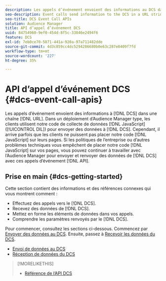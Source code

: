 ```yaml
---
description: Les appels d’événement envoient des informations au DCS dans une chaîne URL. Dans le cadre d’un déploiement d’Audience Manager standard, les clients utilisent notre code de collecte de données (DIL) JavaScript pour envoyer les données au DCS. Cependant, il arrive parfois que les clients ne puissent pas insérer notre code JavaScript sur leurs pages. Si les politiques de votre société ou d’autres problèmes techniques vous empêchent d’insérer notre code JavaScript sur vos pages, vous pouvez continuer à travailler avec Audience Manager pour envoyer et retourner des données du DCS avec ces API d’appels d’événement.
seo-description: Event calls send information to the DCS in a URL string. In a typical Audience Manager deployment, customers use our JavaScript data collection code (DIL) to send data to the DCS. However, sometimes customers cannot put our JavaScript code on their pages. If company policies or other technical issues prevent you from placing our JavaScript code on your pages, you can still work with Audience Manager to send and return data from DCS with these event call APIs.
seo-title: DCS Event Call APIs
solution: Audience Manager
title: API d’appel d’événement DCS
uuid: 84754960-9ef0-454d-8f5c-33846e2494f6
feature: DCS
exl-id: 7eb0ce70-5871-441a-920a-97a711482dde
source-git-commit: 4d3c859cc4dc5294286680b0e63c287e0409f7fd
workflow-type: tm+mt
source-wordcount: '227'
ht-degree: 35%

---
```


# API d’appel d’événement DCS {#dcs-event-call-apis}

Les appels d’événement envoient des informations à [!DNL DCS] dans une chaîne [!DNL URL]. Dans un déploiement d’Audience Manager type, les clients utilisent notre code de collecte de données [!DNL JavaScript] ([!UICONTROL DIL]) pour envoyer des données à [!DNL DCS]. Cependant, il arrive parfois que les clients ne puissent pas placer notre code [!DNL JavaScript] sur leurs pages. Si les politiques de l’entreprise ou d’autres problèmes techniques vous empêchent de placer notre code [!DNL JavaScript] sur vos pages, vous pouvez continuer à travailler avec l’Audience Manager pour envoyer et renvoyer des données de [!DNL DCS] avec ces appels d’événement [!DNL API].

## Prise en main {#dcs-getting-started}

Cette section contient des informations et des références connexes qui vous montrent comment :

* Effectuez des appels vers le [!DNL DCS].
* Recevez des données de [!DNL DCS].
* Mettez en forme les éléments de données dans vos appels.
* Comprendre les paramètres renvoyés par le [!DNL DCS].

Pour commencer, consultez les sections ci-dessous. Commencez par [Envoyer des données au DCS](../../../api/dcs-intro/dcs-event-calls/dcs-url-send.md). Ensuite, passez à [Recevoir les données du DCS](../../../api/dcs-intro/dcs-event-calls/dcs-url-receive.md).

* [Envoi de données au DCS](dcs-url-send.md)
* [Réception de données du DCS](dcs-url-receive.md)

>[!MORELIKETHIS]
>
>* [Référence de l’API DCS](../../../api/dcs-intro/dcs-api-reference/dcs-api-methods.md)
